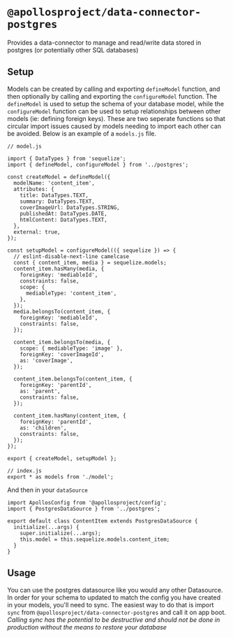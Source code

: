 # `@apollosproject/data-connector-postgres`

Provides a data-connector to manage and read/write data stored in postgres (or potentially other SQL databases)


## Setup

Models can be created by calling and exporting `defineModel` function, and then optionally by calling and exporting the `configureModel` function. The `defineModel` is used to setup the schema of your database model, while the `configureModel` function can be used to setup relationships between other models (ie: defining foreign keys). These are two seperate functions so that circular import issues caused by models needing to import each other can be avoided. Below is an example of a `models.js` file. 

```
// model.js

import { DataTypes } from 'sequelize';
import { defineModel, configureModel } from '../postgres';

const createModel = defineModel({
  modelName: 'content_item',
  attributes: {
    title: DataTypes.TEXT,
    summary: DataTypes.TEXT,
    coverImageUrl: DataTypes.STRING,
    publishedAt: DataTypes.DATE,
    htmlContent: DataTypes.TEXT,
  },
  external: true,
});

const setupModel = configureModel(({ sequelize }) => {
  // eslint-disable-next-line camelcase
  const { content_item, media } = sequelize.models;
  content_item.hasMany(media, {
    foreignKey: 'mediableId',
    constraints: false,
    scope: {
      mediableType: 'content_item',
    },
  });
  media.belongsTo(content_item, {
    foreignKey: 'mediableId',
    constraints: false,
  });

  content_item.belongsTo(media, {
    scope: { mediableType: 'image' },
    foreignKey: 'coverImageId',
    as: 'coverImage',
  });

  content_item.belongsTo(content_item, {
    foreignKey: 'parentId',
    as: 'parent',
    constraints: false,
  });

  content_item.hasMany(content_item, {
    foreignKey: 'parentId',
    as: 'children',
    constraints: false,
  });
});

export { createModel, setupModel };
```

```
// index.js
export * as models from './model';
```


And then in your `dataSource`

```
import ApollosConfig from '@apollosproject/config';
import { PostgresDataSource } from '../postgres';

export default class ContentItem extends PostgresDataSource {
  initialize(...args) {
    super.initialize(...args);
    this.model = this.sequelize.models.content_item;
  }
}
```

## Usage

You can use the postgres datasource like you would any other Datasource. In order for your schema to updated to match the config you have created in your models, you'll need to sync. The easiest way to do that is import `sync` from `@apollosproject/data-connector-postgres` and call it on app boot. *Calling sync has the potential to be destructive and should not be done in production without the means to restore your database*
